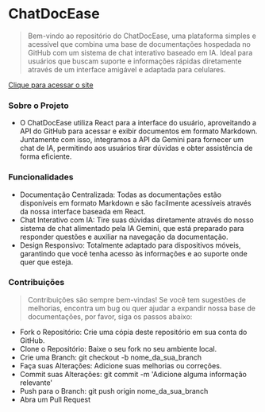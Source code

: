 # ChatDocEase

> Bem-vindo ao repositório do ChatDocEase, uma plataforma simples e acessível que combina uma base de documentações hospedada no GitHub com um sistema de chat interativo baseado em IA. Ideal para usuários que buscam suporte e informações rápidas diretamente através de um interface amigável e adaptada para celulares.
> 
[Clique para acessar o site](https://chatdocease.netlify.app/)

### Sobre o Projeto
- O ChatDocEase utiliza React para a interface do usuário, aproveitando a API do GitHub para acessar e exibir documentos em formato Markdown. Juntamente com isso, integramos a API da Gemini para fornecer um chat de IA, permitindo aos usuários tirar dúvidas e obter assistência de forma eficiente.

### Funcionalidades
- Documentação Centralizada: Todas as documentações estão disponíveis em formato Markdown e são facilmente acessíveis através da nossa interface baseada em React.
- Chat Interativo com IA: Tire suas dúvidas diretamente através do nosso sistema de chat alimentado pela IA Gemini, que está preparado para responder questões e auxiliar na navegação da documentação.
- Design Responsivo: Totalmente adaptado para dispositivos móveis, garantindo que você tenha acesso às informações e ao suporte onde quer que esteja.

### Contribuições
> Contribuições são sempre bem-vindas! Se você tem sugestões de melhorias, encontra um bug ou quer ajudar a expandir nossa base de documentações, por favor, siga os passos abaixo:

- Fork o Repositório: Crie uma cópia deste repositório em sua conta do GitHub.
- Clone o Repositório: Baixe o seu fork no seu ambiente local.
- Crie uma Branch: git checkout -b nome_da_sua_branch
- Faça suas Alterações: Adicione suas melhorias ou correções.
- Commit suas Alterações: git commit -m 'Adicione alguma informação relevante'
- Push para o Branch: git push origin nome_da_sua_branch
- Abra um Pull Request
